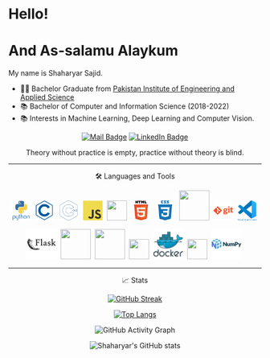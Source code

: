 # Hello!
# And As-salamu Alaykum

My name is Shaharyar Sajid.
- 👨‍🎓 Bachelor Graduate from [Pakistan Institute of Engineering and Applied Science](http://www.pieas.edu.pk/)
- 📚 Bachelor of Computer and Information Science (2018-2022) 
- 📚 Interests in Machine Learning, Deep Learning and Computer Vision.

<div align="center">
    
[![Mail Badge](https://img.shields.io/badge/-shaharyarsajid@gmail.com-c14438?style=flat-square&logo=Gmail&logoColor=white&link=mailto:shaharyarsajid@gmail.com)](mailto:shaharyarsajid@gmail.com)
<a href="https://www.linkedin.com/in/shaharyarsajid/">
    <img src="https://img.shields.io/badge/LinkedIn-blue?style=flat-square&logo=linkedin&logoColor=white" alt="LinkedIn Badge"/>
</a>
    
Theory without practice is empty, practice without theory is blind.
</div>

---

<div align="center">

🛠️ Languages and Tools
<div>
  <img src="https://github.com/devicons/devicon/blob/master/icons/python/python-original-wordmark.svg" title="Python" alt="Python" width="40" height="40"/>&nbsp;
  <img src="https://github.com/devicons/devicon/blob/master/icons/c/c-line.svg" title="C" alt="C" width="40" height="40"/>&nbsp;
  <img src="https://github.com/devicons/devicon/blob/master/icons/cplusplus/cplusplus-line.svg" title="C++" alt="C++" width="40" height="40"/>&nbsp;
  <img src="https://github.com/devicons/devicon/blob/master/icons/javascript/javascript-original.svg" title="JS" alt="JS" width="40"height="40"/>&nbsp;
  <img src="https://cdn.jsdelivr.net/gh/devicons/devicon/icons/react/react-original.svg" width="40"height="40"/>&nbsp;
  <img src="https://github.com/devicons/devicon/blob/master/icons/html5/html5-original-wordmark.svg" title="HTML5" alt="HTML" width="40" height="40"/>&nbsp;
  <img src="https://github.com/devicons/devicon/blob/master/icons/css3/css3-plain-wordmark.svg"  title="CSS3" alt="CSS" width="40" height="40"/>&nbsp;
  <img src="https://cdn.jsdelivr.net/gh/devicons/devicon/icons/unity/unity-original-wordmark.svg" width="60" height="60"/>&nbsp;
  <img src="https://github.com/devicons/devicon/blob/master/icons/git/git-plain-wordmark.svg" title="Git" alt="Git" width="40" height="40"/>&nbsp;
  <img src="https://github.com/devicons/devicon/blob/master/icons/vscode/vscode-original-wordmark.svg" title="VS" alt="VS" width="40" height="40"/>&nbsp;
  
  
  <img src="https://github.com/devicons/devicon/blob/master/icons/flask/flask-original-wordmark.svg" title="Flask" alt="Flask" width="60" height="60"/>&nbsp;
  <img src="https://cdn.jsdelivr.net/gh/devicons/devicon/icons/tensorflow/tensorflow-original-wordmark.svg" width="60" height="60"/>&nbsp;
  <img src="https://cdn.jsdelivr.net/gh/devicons/devicon/icons/pytorch/pytorch-original-wordmark.svg" width="60" height="60"/>&nbsp;
  <img src="https://cdn.jsdelivr.net/gh/devicons/devicon/icons/selenium/selenium-original.svg" width="40" height="40"/>&nbsp;
  <img src="https://github.com/devicons/devicon/blob/master/icons/docker/docker-original-wordmark.svg" title="Docker" alt="Docker" width="60" height="60"/>&nbsp;
  <img src="https://cdn.jsdelivr.net/gh/devicons/devicon/icons/mysql/mysql-original-wordmark.svg" width="40" height="40"/>&nbsp;
  <img src="https://github.com/devicons/devicon/blob/master/icons/numpy/numpy-original-wordmark.svg" title="Numpy" alt="Numpy" width="60" height="60"/>&nbsp;
</div>
</div>

---

<div align="center">

📈 Stats 

[![GitHub Streak](https://github-readme-streak-stats.herokuapp.com/?user=Laughing-Kid&theme=dark&background=000000&hide_border=true)](https://git.io/streak-stats)

[![Top Langs](https://github-readme-stats.vercel.app/api/top-langs/?username=Laughing-Kid&layout=compact&theme=vision-friendly-dark&hide_border=true)](https://github.com/anuraghazra/github-readme-stats)

![GitHub Activity Graph](https://github-readme-activity-graph.vercel.app/graph?username=Laughing-Kid&theme=dracula&hide_border=true)

![Shaharyar's GitHub stats](https://github-readme-stats.vercel.app/api?username=Laughing-Kid&show_icons=true&theme=radical)
    
</div>
